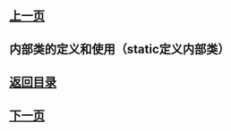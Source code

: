 ## [上一页](course50)

##  内部类的定义和使用（static定义内部类）



## [返回目录](https://wuchengcheng110120.github.io/learnJava)
## [下一页](course52)
